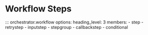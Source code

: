 # Workflow Steps

::: orchestrator.workflow
    options:
        heading_level: 3
        members:
        - step
        - retrystep
        - inputstep
        - stepgroup
        - callbackstep
        - conditional
